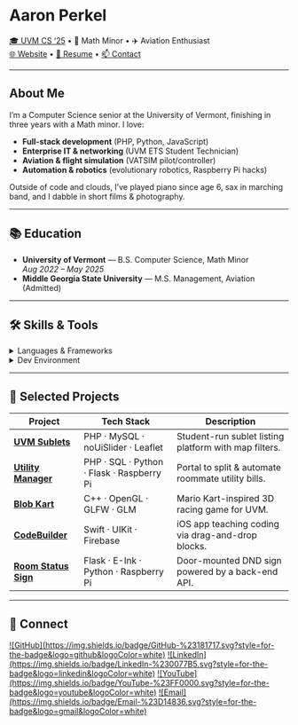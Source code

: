 # Aaron Perkel

[🎓 UVM CS ‘25](https://www.uvm.edu/) • 📐 Math Minor • ✈️ Aviation Enthusiast  
[🌐 Website](https://aperkel.w3.uvm.edu) • [📄 Resume](https://aperkel.w3.uvm.edu/resume) • [📫 Contact](mailto:me@aaronperkel.com)

---

## About Me

I’m a Computer Science senior at the University of Vermont, finishing in three years with a Math minor. I love:

- **Full-stack development** (PHP, Python, JavaScript)  
- **Enterprise IT & networking** (UVM ETS Student Technician)  
- **Aviation & flight simulation** (VATSIM pilot/controller)  
- **Automation & robotics** (evolutionary robotics, Raspberry Pi hacks)  

Outside of code and clouds, I’ve played piano since age 6, sax in marching band, and I dabble in short films & photography.  

---

## 📚 Education

- **University of Vermont** — B.S. Computer Science, Math Minor  
  _Aug 2022 – May 2025_  
- **Middle Georgia State University** — M.S. Management, Aviation (Admitted)  

---

## 🛠️ Skills & Tools

<details>
<summary>Languages & Frameworks</summary>

- **Languages:** Python · Java · C++ · C# · C · PHP · JavaScript  
- **Web:** HTML5 · CSS3 · Tailwind  
- **Mobile:** Swift (iOS) · Xcode  
- **Databases:** SQL (MySQL, SQLite)  
- **Tools:** Git · Docker · NGINX · VS Code · CLion · vim  
- **Other:** Raspberry Pi · Arduino · PyBullet · Pygame  
</details>

<details>
<summary>Dev Environment</summary>

<p>
<img alt="C++"
src="https://img.shields.io/badge/c++-%2300599C.svg?style=for-the-badge&logo=c%2B%2B&logoColor=white" />
<img alt="Java"
src="https://img.shields.io/badge/java-%23ED8B00.svg?style=for-the-badge&logo=openjdk&logoColor=white" />
<img alt="Python"
src="https://img.shields.io/badge/python-3670A0?style=for-the-badge&logo=python&logoColor=ffdd54" />
<img alt="HTML5"
src="https://img.shields.io/badge/HTML5-E34F26?style=for-the-badge&logo=html5&logoColor=white"/>
<img alt="PHP"
src="https://img.shields.io/badge/PHP-777BB4?style=for-the-badge&logo=php&logoColor=white"/>
<img alt="Swift"
src="https://img.shields.io/badge/Swift-FA7343?style=for-the-badge&logo=swift&logoColor=white"/>
<img alt="Docker"
src="https://img.shields.io/badge/Docker-%230db7ed.svg?style=for-the-badge&logo=docker&logoColor=white"/>
<img alt="Git"
src="https://img.shields.io/badge/Git-%23F05032.svg?style=for-the-badge&logo=git&logoColor=white"/>
</p>
</details>

---

## 🚀 Selected Projects

| Project            | Tech Stack                                              | Description                                      |
|--------------------|---------------------------------------------------------|--------------------------------------------------|
| **[UVM Sublets](https://github.com/aaronperkel/sublet)**   | PHP · MySQL · noUiSlider · Leaflet               | Student-run sublet listing platform with map filters. |
| **[Utility Manager](https://github.com/aaronperkel/Utility-Manager)** | PHP · SQL · Python · Flask · Raspberry Pi         | Portal to split & automate roommate utility bills.    |
| **[Blob Kart](https://github.com/owncook/Blob-Kart)**      | C++ · OpenGL · GLFW · GLM                        | Mario Kart-inspired 3D racing game for UVM.         |
| **[CodeBuilder](https://github.com/gohacki/CodeBuilder)**  | Swift · UIKit · Firebase                         | iOS app teaching coding via drag-and-drop blocks.   |
| **[Room Status Sign](https://github.com/aaronperkel/Room-Display-Sign)** | Flask · E-Ink · Python · Raspberry Pi           | Door-mounted DND sign powered by a back-end API.     |

---

## 🤝 Connect

<p>
<a href="https://github.com/aaronperkel">![GitHub](https://img.shields.io/badge/GitHub-%23181717.svg?style=for-the-badge&logo=github&logoColor=white)</a>
<a href="https://linkedin.com/in/aaronperkel">![LinkedIn](https://img.shields.io/badge/LinkedIn-%230077B5.svg?style=for-the-badge&logo=linkedin&logoColor=white)</a>
<a href="https://youtube.com/@aaronperkel">![YouTube](https://img.shields.io/badge/YouTube-%23FF0000.svg?style=for-the-badge&logo=youtube&logoColor=white)</a>
<a href="mailto:me@aaronperkel.com">![Email](https://img.shields.io/badge/Email-%23D14836.svg?style=for-the-badge&logo=gmail&logoColor=white)</a>
</p>
